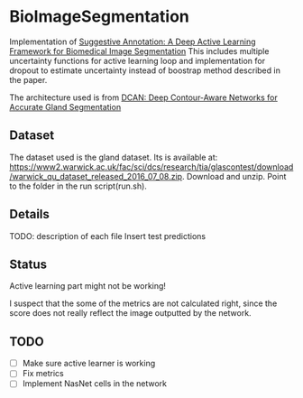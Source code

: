 # BioImageSegmentation
Implementation of [Suggestive Annotation: A Deep Active Learning Framework for Biomedical Image Segmentation]( https://arxiv.org/abs/1706.04737 "paper")
This includes multiple uncertainty functions for active learning loop and implementation for dropout to estimate uncertainty instead of boostrap method described in the paper.

The architecture used is from [DCAN: Deep Contour-Aware Networks for Accurate Gland Segmentation](https://arxiv.org/abs/1604.02677 "paper")

## Dataset
The dataset used is the gland dataset. Its is available at:
https://www2.warwick.ac.uk/fac/sci/dcs/research/tia/glascontest/download/warwick_qu_dataset_released_2016_07_08.zip.
Download and unzip. Point to the folder in the run script(run.sh).

## Details
TODO: description of each file
Insert test predictions

## Status
Active learning part might not be working!

I suspect that the some of the metrics are not calculated right, since the score does not really reflect the image outputted by the network.

## TODO
- [ ] Make sure active learner is working
- [ ] Fix metrics
- [ ] Implement NasNet cells in the network
